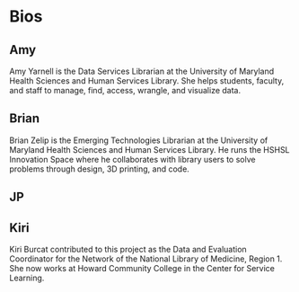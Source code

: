 # Bios

## Amy

Amy Yarnell is the Data Services Librarian at the University of Maryland Health Sciences and Human Services Library. She helps students, faculty, and staff to manage, find, access, wrangle, and visualize data.

## Brian

Brian Zelip is the Emerging Technologies Librarian at the University of Maryland Health Sciences and Human Services Library. He runs the HSHSL Innovation Space where he collaborates with library users to solve problems through design, 3D printing, and code.

## JP

## Kiri

Kiri Burcat contributed to this project as the Data and Evaluation Coordinator for the Network of the National Library of Medicine, Region 1. She now works at Howard Community College in the Center for Service Learning. 
